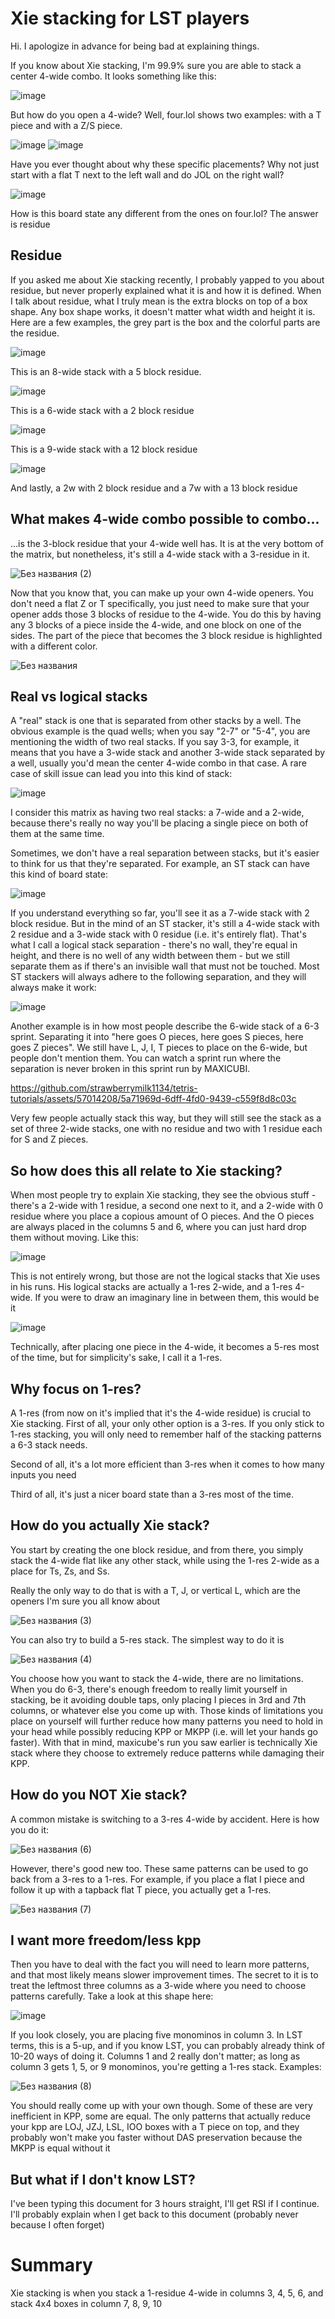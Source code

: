 # Xie stacking for LST players

Hi. I apologize in advance for being bad at explaining things.

If you know about Xie stacking, I'm 99.9% sure you are able to stack a center 4-wide combo. It looks something like this:

![image](https://github.com/strawberrymilk1134/tetris-tutorials/assets/57014208/a2cfe940-7c8e-466b-b7fc-6db45defd23d)

But how do you open a 4-wide? Well, four.lol shows two examples: with a T piece and with a Z/S piece.

![image](https://github.com/strawberrymilk1134/tetris-tutorials/assets/57014208/1601b26b-75bf-412a-a0ba-f174887c8087) ![image](https://github.com/strawberrymilk1134/tetris-tutorials/assets/57014208/3acf7e3c-7828-437e-86b8-aaa9842412df)

Have you ever thought about why these specific placements? Why not just start with a flat T next to the left wall and do JOL on the right wall?

![image](https://github.com/strawberrymilk1134/tetris-tutorials/assets/57014208/d8bc3eec-7a18-46ce-9449-3170d21227ea)

How is this board state any different from the ones on four.lol? The answer is residue

## Residue

If you asked me about Xie stacking recently, I probably yapped to you about residue, but never properly explained what it is and how it is defined. When I talk about residue, what I truly mean is the extra blocks on top of a box shape. Any box shape works,
it doesn't matter what width and height it is. Here are a few examples, the grey part is the box and the colorful parts are the residue.

![image](https://github.com/strawberrymilk1134/tetris-tutorials/assets/57014208/46b25419-540d-4ac2-9ebd-1fb4a3bd1f10)

This is an 8-wide stack with a 5 block residue.

![image](https://github.com/strawberrymilk1134/tetris-tutorials/assets/57014208/b7db83ba-d9ee-4c1f-9af8-511f9ab089a6)

This is a 6-wide stack with a 2 block residue

![image](https://github.com/strawberrymilk1134/tetris-tutorials/assets/57014208/722af9cc-25b0-4e52-9555-fbb21eb3d396)

This is a 9-wide stack with a 12 block residue

![image](https://github.com/strawberrymilk1134/tetris-tutorials/assets/57014208/8580d254-7f25-48de-8e37-c7ce56708094)

And lastly, a 2w with 2 block residue and a 7w with a 13 block residue

## What makes 4-wide combo possible to combo...

...is the 3-block residue that your 4-wide well has. It is at the very bottom of the matrix, but nonetheless, it's still a 4-wide stack with a 3-residue in it.

![Без названия (2)](https://github.com/strawberrymilk1134/tetris-tutorials/assets/57014208/488585e8-2972-4f18-bf07-3964304c4ca4)


Now that you know that, you can make up your own 4-wide openers. You don't need a flat Z or T specifically, you just need to make sure that your opener adds those 3 blocks of residue to the 4-wide. You do this by having any 3 blocks of a piece inside the 4-wide, and one block on one of the sides. The part of the piece that becomes the 3 block residue is highlighted with a different color.

![Без названия](https://github.com/strawberrymilk1134/tetris-tutorials/assets/57014208/fbad7801-4a88-4a83-b939-f46cb28c331a)


## Real vs logical stacks

A "real" stack is one that is separated from other stacks by a well. The obvious example is the quad wells; when you say "2-7" or "5-4", you are mentioning the width of two real stacks. If you say 3-3, for example, it means that you have a 3-wide stack and another 3-wide stack separated by a well, usually you'd mean the center 4-wide combo in that case. A rare case of skill issue can lead you into this kind of stack:

![image](https://github.com/strawberrymilk1134/tetris-tutorials/assets/57014208/4036f644-8496-4449-b2ac-791d9254c03e)

I consider this matrix as having two real stacks: a 7-wide and a 2-wide, because there's really no way you'll be placing a single piece on both of them at the same time.

Sometimes, we don't have a real separation between stacks, but it's easier to think for us that they're separated. For example, an ST stack can have this kind of board state:

![image](https://github.com/strawberrymilk1134/tetris-tutorials/assets/57014208/36829737-1a9c-4a4e-a3d2-3b66bc816e78)

If you understand everything so far, you'll see it as a 7-wide stack with 2 block residue. But in the mind of an ST stacker, it's still a 4-wide stack with 2 residue and a 3-wide stack with 0 residue (i.e. it's entirely flat). That's what I call a logical stack
separation - there's no wall, they're equal in height, and there is no well of any width between them - but we still separate them as if there's an invisible wall that must not be touched. Most ST stackers will always adhere to the following separation, and they will always make it work:

![image](https://github.com/strawberrymilk1134/tetris-tutorials/assets/57014208/502781c4-4f06-4d80-ba5f-9a01989b440d)

Another example is in how most people describe the 6-wide stack of a 6-3 sprint. Separating it into "here goes O pieces, here goes S pieces, here goes Z pieces". We still have L, J, I, T pieces to place on the 6-wide, but people don't mention them. You can watch
a sprint run where the separation is never broken in this sprint run by MAXICUBI.

https://github.com/strawberrymilk1134/tetris-tutorials/assets/57014208/5a71969d-6dff-4fd0-9439-c559f8d8c03c

Very few people actually stack this way, but they will still see the stack as a set of three 2-wide stacks, one with no residue and two with 1 residue each for S and Z pieces.

## So how does this all relate to Xie stacking?

When most people try to explain Xie stacking, they see the obvious stuff - there's a 2-wide with 1 residue, a second one next to it, and a 2-wide with 0 residue where you place a copious amount of O pieces. And the O pieces are always placed in the columns 5 and 6, where you can just hard drop them without moving. Like this:

![image](https://github.com/strawberrymilk1134/tetris-tutorials/assets/57014208/72604f8a-abd1-4e33-b4b0-e63288636f0b)

This is not entirely wrong, but those are not the logical stacks that Xie uses in his runs. His logical stacks are actually a 1-res 2-wide, and a 1-res 4-wide. If you were to draw an imaginary line in between them, this would be it

![image](https://github.com/strawberrymilk1134/tetris-tutorials/assets/57014208/2736fb60-090b-4b0d-b2f1-1502bf1b2203)

Technically, after placing one piece in the 4-wide, it becomes a 5-res most of the time, but for simplicity's sake, I call it a 1-res.

## Why focus on 1-res?

A 1-res (from now on it's implied that it's the 4-wide residue) is crucial to Xie stacking. First of all, your only other option is a 3-res. If you only stick to 1-res stacking, you will only need to remember half of the stacking patterns a 6-3 stack needs.

Second of all, it's a lot more efficient than 3-res when it comes to how many inputs you need

Third of all, it's just a nicer board state than a 3-res most of the time.

## How do you actually Xie stack?

You start by creating the one block residue, and from there, you simply stack the 4-wide flat like any other stack, while using the 1-res 2-wide as a place for Ts, Zs, and Ss.

Really the only way to do that is with a T, J, or vertical L, which are the openers I'm sure you all know about

![Без названия (3)](https://github.com/strawberrymilk1134/tetris-tutorials/assets/57014208/341b07b7-44d8-4590-8108-6f564a29e8db)

You can also try to build a 5-res stack. The simplest way to do it is 

![Без названия (4)](https://github.com/strawberrymilk1134/tetris-tutorials/assets/57014208/408e9c08-2768-49a3-a3e4-eac037e8b01e)

You choose how you want to stack the 4-wide, there are no limitations. When you do 6-3, there's enough freedom to really limit yourself in stacking, be it avoiding double taps, only placing I pieces in 3rd and 7th columns, or whatever else you come up with. Those kinds of limitations you place on yourself will further reduce how many patterns you need to hold in your head while possibly reducing KPP or MKPP (i.e. will let your hands go faster). With that in mind, maxicube's run you saw earlier is technically Xie stack where they choose to extremely reduce patterns while damaging their KPP.

## How do you NOT Xie stack?
A common mistake is switching to a 3-res 4-wide by accident. Here is how you do it:

![Без названия (6)](https://github.com/strawberrymilk1134/tetris-tutorials/assets/57014208/2ef7f839-30e6-46da-b0df-da1b751de525)

However, there's good new too. These same patterns can be used to go back from a 3-res to a 1-res. For example, if you place a flat I piece and follow it up with a tapback flat T piece, you actually get a 1-res.

![Без названия (7)](https://github.com/strawberrymilk1134/tetris-tutorials/assets/57014208/90eb8f27-6bb2-44fc-b908-3254ba7cbeb0)

## I want more freedom/less kpp

Then you have to deal with the fact you will need to learn more patterns, and that most likely means slower improvement times. The secret to it is to treat the leftmost three columns as a 3-wide where you need to choose patterns carefully.
Take a look at this shape here:

![image](https://github.com/strawberrymilk1134/tetris-tutorials/assets/57014208/23b8c06a-ca17-448d-9a41-a11c3f2e5577)

If you look closely, you are placing five monominos in column 3. In LST terms, this is a 5-up, and if you know LST, you can probably already think of 10-20 ways of doing it. Columns 1 and 2 really don't matter; as long as column 3 gets 1, 5, or 9 monominos, you're getting a 1-res stack.
Examples:

![Без названия (8)](https://github.com/strawberrymilk1134/tetris-tutorials/assets/57014208/104d6acf-1fe5-4637-920e-5c4d4b31d479)

You should really come up with your own though. Some of these are very inefficient in KPP, some are equal. The only patterns that actually reduce your kpp are LOJ, JZJ, LSL, IOO boxes with a T piece on top, and they probably won't make you faster without DAS preservation because the MKPP is equal without it

## But what if I don't know LST?

I've been typing this document for 3 hours straight, I'll get RSI if I continue. I'll probably explain when I get back to this document (probably never because I often forget)

# Summary

Xie stacking is when you stack a 1-residue 4-wide in columns 3, 4, 5, 6, and stack 4x4 boxes in column 7, 8, 9, 10
